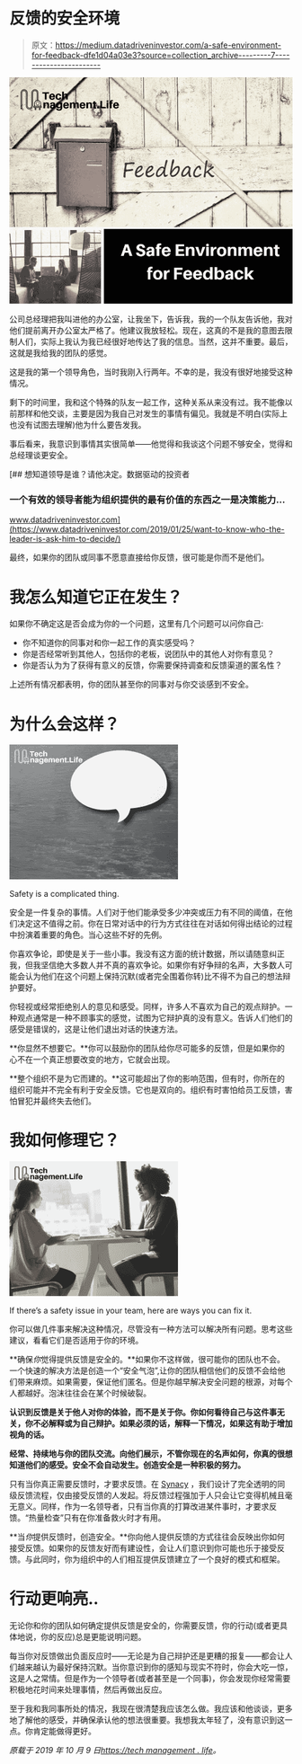 # 反馈的安全环境

> 原文：<https://medium.datadriveninvestor.com/a-safe-environment-for-feedback-dfe1d04a03e3?source=collection_archive---------7----------------------->

![](img/a5c3d0c93ef0af4778efe51f743b9751.png)

公司总经理把我叫进他的办公室，让我坐下，告诉我，我的一个队友告诉他，我对他们提前离开办公室太严格了。他建议我放轻松。现在，这真的不是我的意图去限制人们，实际上我认为我已经很好地传达了我的信息。当然，这并不重要。最后，这就是我给我的团队的感觉。

这是我的第一个领导角色，当时我刚入行两年。不幸的是，我没有很好地接受这种情况。

剩下的时间里，我和这个特殊的队友一起工作，这种关系从来没有过。我不能像以前那样和他交谈，主要是因为我自己对发生的事情有偏见。我就是不明白(实际上也没有试图去理解)他为什么要告发我。

事后看来，我意识到事情其实很简单——他觉得和我谈这个问题不够安全，觉得和总经理谈更安全。

[](https://www.datadriveninvestor.com/2019/01/25/want-to-know-who-the-leader-is-ask-him-to-decide/) [## 想知道领导是谁？请他决定。数据驱动的投资者

### 一个有效的领导者能为组织提供的最有价值的东西之一是决策能力…

www.datadriveninvestor.com](https://www.datadriveninvestor.com/2019/01/25/want-to-know-who-the-leader-is-ask-him-to-decide/) 

最终，如果你的团队或同事不愿意直接给你反馈，很可能是你而不是他们。

# 我怎么知道它正在发生？

如果你不确定这是否会成为你的一个问题，这里有几个问题可以问你自己:

*   你不知道你的同事对和你一起工作的真实感受吗？
*   你是否经常听到其他人，包括你的老板，说团队中的其他人对你有意见？
*   你是否认为为了获得有意义的反馈，你需要保持调查和反馈渠道的匿名性？

上述所有情况都表明，你的团队甚至你的同事对与你交谈感到不安全。

# 为什么会这样？

![](img/e1fe2e3d764cfbb241475b2a4612f7b9.png)

Safety is a complicated thing.

安全是一件复杂的事情。人们对于他们能承受多少冲突或压力有不同的阈值，在他们决定这不值得之前。你在日常对话中的行为方式往往在对话如何得出结论的过程中扮演着重要的角色。当心这些不好的先例。

你喜欢争论，即使是关于一些小事。我没有这方面的统计数据，所以请随意纠正我，但我坚信绝大多数人并不真的喜欢争论。如果你有好争辩的名声，大多数人可能会认为他们在这个问题上保持沉默(或者完全围着你转)比不得不为自己的想法辩护要好。

你轻视或经常拒绝别人的意见和感受。同样，许多人不喜欢为自己的观点辩护。一种观点通常是一种不顾事实的感觉，试图为它辩护真的没有意义。告诉人们他们的感受是错误的，这是让他们退出对话的快速方法。

**你显然不想要它。**你可以鼓励你的团队给你尽可能多的反馈，但是如果你的心不在一个真正想要改变的地方，它就会出现。

**整个组织不是为它而建的。**这可能超出了你的影响范围，但有时，你所在的组织可能并不完全有利于安全反馈。它也是双向的。组织有时害怕给员工反馈，害怕冒犯并最终失去他们。

# 我如何修理它？

![](img/35db30f19353cc8bd2e852bc8cd6c1df.png)

If there’s a safety issue in your team, here are ways you can fix it.

你可以做几件事来解决这种情况，尽管没有一种方法可以解决所有问题。思考这些建议，看看它们是否适用于你的环境。

**确保*你*觉得提供反馈是安全的。**如果你不这样做，很可能你的团队也不会。一个快速的解决方法是创造一个“安全气泡”,让你的团队相信他们的反馈不会给他们带来麻烦。如果需要，保证他们匿名。但是你越早解决安全问题的根源，对每个人都越好。泡沫往往会在某个时候破裂。

**认识到反馈是关于他人对你的体验，而不是关于你。你如何看待自己与这件事无关，你不必解释或为自己辩护。如果必须的话，解释一下情况，如果这有助于增加视角的话。**

**经常、持续地与你的团队交流。向他们展示，不管你现在的名声如何，你真的很想知道他们的感受。安全不会自动发生。创造安全是一种积极的努力。**

只有当你真正需要反馈时，才要求反馈。在 [Synacy](https://synacy.com) ，我们设计了完全透明的同级反馈流程，仅由接受反馈的人发起。将反馈过程强加于人只会让它变得机械且毫无意义。同样，作为一名领导者，只有当你真的打算改进某件事时，才要求反馈。“热量检查”只有在你准备救火时才有用。

**当*你*提供反馈时，创造安全。**你向他人提供反馈的方式往往会反映出你如何接受反馈。如果你的反馈友好而有建设性，会让人们意识到你可能也乐于接受反馈。与此同时，你为组织中的人们相互提供反馈建立了一个良好的模式和框架。

# 行动更响亮..

无论你和你的团队如何确定提供反馈是安全的，你需要反馈，你的行动(或者更具体地说，你的反应)总是更能说明问题。

每当你对反馈做出负面反应时——无论是为自己辩护还是更糟的报复——都会让人们越来越认为最好保持沉默。当你意识到你的感知与现实不符时，你会大吃一惊，这是人之常情。但是作为一个领导者(或者甚至是一个同事)，你会发现你经常需要积极地花时间来处理事情，然后再做出反应。

至于我和我同事所处的情况，我现在很清楚我应该怎么做。我应该和他谈谈，更多地了解他的感受，并确保承认他的想法很重要。我想我太年轻了，没有意识到这一点。你肯定能做得更好。

*原载于 2019 年 10 月 9 日*[*https://tech management . life*](https://techmanagement.life/2019/10/09/a-safe-environment-for-feedback/)*。*